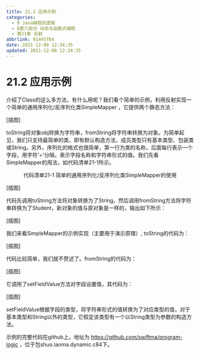```yaml
---
title: 21.2 应用示例
categories:
  - 9 Java编程的逻辑
  - 6第六部分 动态与函数式编程
  - 第21章 反射
abbrlink: 91445fb4
date: 2021-12-08 12:34:35
updated: 2021-12-08 12:34:35
---
```

# 21.2 应用示例
介绍了Class的这么多方法，有什么用呢？我们看个简单的示例，利用反射实现一个简单的通用序列化/反序列化类SimpleMapper ，它提供两个静态方法：

[插图]

toString将对象obj转换为字符串，fromString将字符串转换为对象。为简单起见，我们只支持最简单的类，即有默认构造方法，成员类型只有基本类型、包装类或String。另外，序列化的格式也很简单，第一行为类的名称，后面每行表示一个字段，用字符'='分隔，表示字段名称和字符串形式的值。我们先看SimpleMapper的用法，如代码清单21-1所示。

<center>代码清单21-1 简单的通用序列化/反序列化类SimpleMapper的使用</center>

[插图]

代码先调用toString方法将对象转换为了String，然后调用fromString方法将字符串转换为了Student，新对象的值与原对象是一样的，输出如下所示：

[插图]

我们来看SimpleMapper的示例实现（主要用于演示原理）, toString的代码为：

[插图]

代码比较简单，我们就不赘述了。fromString的代码为：

[插图]

它调用了setFieldValue方法对字段设置值，其代码为：

[插图]

setFieldValue根据字段的类型，将字符串形式的值转换为了对应类型的值，对于基本类型和String以外的类型，它假定该类型有一个以String类型为参数的构造方法。

示例的完整代码在github上，地址为 https://github.com/swiftma/program-logic ，位于包shuo.laoma.dynamic.c84下。

